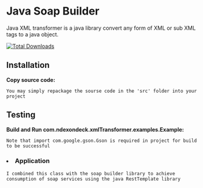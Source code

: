 # Java Soap Builder

Java XML transformer is a java library convert any form of XML or sub XML tags to a java object.

[![Total Downloads](https://poser.pugx.org/ndexondeck/soapbuilder-java/downloads.svg)](https://packagist.org/packages/ndexondeck/lauditor)


## Installation

**Copy source code:**

```
You may simply repackage the sourse code in the 'src' folder into your project
```

## Testing

**Build and Run com.ndexondeck.xmlTransformer.examples.Example:**
```
Note that import com.google.gson.Gson is required in project for build to be successful
```

<h3><li>Application</li></h3>
   
```
I combined this class with the soap builder library to achieve consumption of soap services using the java RestTemplate library
```

